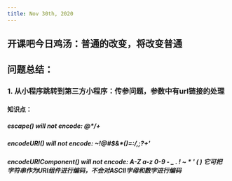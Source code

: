```yaml
---
title: Nov 30th, 2020
---
```


## 开课吧今日鸡汤：普通的改变，将改变普通
## 问题总结：
### 1. 从小程序跳转到第三方小程序：传参问题，参数中有url链接的处理
#### 知识点：
##### escape() will not encode: @*/+
##### encodeURI() will not encode: ~!@#$&*()=:/,;?+'
##### encodeURIComponent() will not encode: A-Z a-z 0-9 - _ . ! ~ * ' ( ) 它可把字符串作为URI组件进行编码，不会对ASCII字母和数字进行编码
